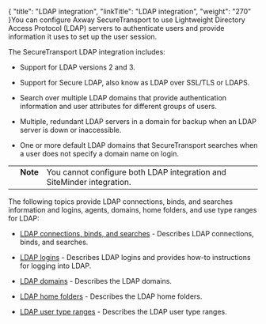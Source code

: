 {
    "title": "LDAP integration",
    "linkTitle": "LDAP integration",
    "weight": "270"
}You can configure Axway SecureTransport to use Lightweight Directory Access Protocol (LDAP) servers to authenticate users and provide information it uses to set up the user session.

The SecureTransport LDAP integration includes:

-   Support for LDAP versions 2 and 3.
-   Support for Secure LDAP, also know as LDAP over SSL/TLS or LDAPS.
-   Search over multiple LDAP domains that provide authentication information and user attributes for different groups of users.
-   Multiple, redundant LDAP servers in a domain for backup when an LDAP server is down or inaccessible.
-   One or more default LDAP domains that SecureTransport searches when a user does not specify a domain name on login.

<table cellpadding="0" cellspacing="0">
   <col/>
   <col/>
   <col/>
      <tr>
         <td valign="top">         </td>
         <td valign="top"><span><b>Note</b></span>
         </td>
         <td data-mc-autonum="&lt;b&gt;Note&lt;/b&gt;" valign="top">You cannot configure both LDAP integration and SiteMinder integration.         </td>
      </tr>
</table>

The following topics provide LDAP connections, binds, and searches information and logins, agents, domains, home folders, and use type ranges for LDAP:

-   [LDAP connections, binds, and searches](../c_st_ldap_connections_binds_searches) - Describes LDAP connections, binds, and searches.
-   [LDAP logins](../c_st_ldap_logins) - Describes LDAP logins and provides how-to instructions for logging into LDAP.
-   [LDAP domains](../t_st_ldapsettings) - Describes the LDAP domains.
-   [LDAP home folders](../t_st_ldaphomefolders) - Describes the LDAP home folders.
-   [LDAP user type ranges](../t_st_ldapusertype) - Describes the LDAP user type ranges.
